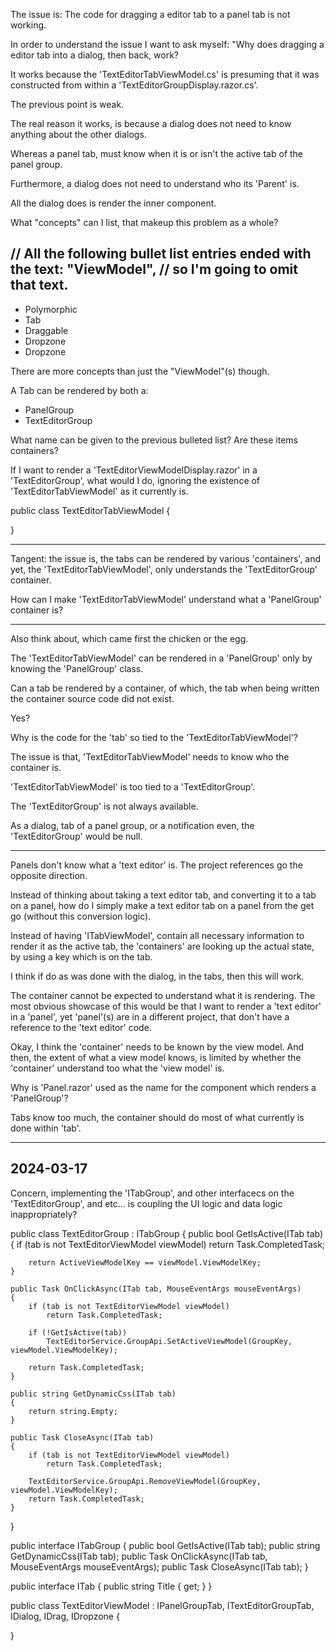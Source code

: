 The issue is: The code for dragging a editor tab to a panel tab is not working.

In order to understand the issue I want to ask myself: "Why does dragging
a editor tab into a dialog, then back, work?

It works because the 'TextEditorTabViewModel.cs' is presuming that it was constructed
from within a 'TextEditorGroupDisplay.razor.cs'.

The previous point is weak.

The real reason it works, is because a dialog does not need to know anything about
the other dialogs.

Whereas a panel tab, must know when it is or isn't the active tab of the panel group.

Furthermore, a dialog does not need to understand who its 'Parent' is.

All the dialog does is render the inner component.

What "concepts" can I list, that makeup this problem as a whole?

// All the following bullet list entries ended with the text: "ViewModel",
// so I'm going to omit that text.
-----------------------------------
- Polymorphic
- Tab
- Draggable
- Dropzone
- Dropzone

There are more concepts than just the "ViewModel"(s) though.

A Tab can be rendered by both a:
- PanelGroup
- TextEditorGroup

What name can be given to the previous bulleted list?
Are these items containers?

If I want to render a 'TextEditorViewModelDisplay.razor' in a 'TextEditorGroup',
what would I do, ignoring the existence of 'TextEditorTabViewModel' as it currently is.

public class TextEditorTabViewModel
{
	
}

--------------

Tangent: the issue is, the tabs can be rendered by various 'containers', and yet,
the 'TextEditorTabViewModel', only understands the 'TextEditorGroup' container.

How can I make 'TextEditorTabViewModel' understand what a 'PanelGroup' container is?

----------------------

Also think about, which came first the chicken or the egg.

The 'TextEditorTabViewModel' can be rendered in a 'PanelGroup' only by
knowing the 'PanelGroup' class.

Can a tab be rendered by a container, of which, the tab when being written the container
source code did not exist.

Yes?

Why is the code for the 'tab' so tied to the 'TextEditorTabViewModel'?

The issue is that, 'TextEditorTabViewModel' needs to know who the container is.

'TextEditorTabViewModel' is too tied to a 'TextEditorGroup'.

The 'TextEditorGroup' is not always available.

As a dialog, tab of a panel group, or a notification even, the 'TextEditorGroup' would be null.

--------------------

Panels don't know what a 'text editor' is. The project references go the opposite direction.

Instead of thinking about taking a text editor tab, and converting it to a tab on a panel,
how do I simply make a text editor tab on a panel from the get go (without this
conversion logic).

Instead of having 'ITabViewModel', contain all necessary information to render it as the active tab,
the 'containers' are looking up the actual state, by using a key which is on the tab.

I think if do as was done with the dialog, in the tabs, then this will work.

The container cannot be expected to understand what it is rendering.
The most obvious showcase of this would be that I want to render
a 'text editor' in a 'panel', yet 'panel'(s) are in a different project,
that don't have a reference to the 'text editor' code.

Okay, I think the 'container' needs to be known by the view model.
And then, the extent of what a view model knows, is limited by whether
the 'container' understand too what the 'view model' is.

Why is 'Panel.razor' used as the name for the component which renders
a 'PanelGroup'?

Tabs know too much, the container should do most of what currently is done
within 'tab'.

-------------------------------------------------------------------------

2024-03-17
----------

Concern, implementing the 'ITabGroup', and other interfacecs on the 'TextEditorGroup', and etc...
	is coupling the UI logic and data logic inappropriately?

public class TextEditorGroup : ITabGroup
{
	public bool GetIsActive(ITab tab)
	{
		if (tab is not TextEditorViewModel viewModel)
			return Task.CompletedTask;

		return ActiveViewModelKey == viewModel.ViewModelKey;
	}

	public Task OnClickAsync(ITab tab, MouseEventArgs mouseEventArgs)
	{
		if (tab is not TextEditorViewModel viewModel)
			return Task.CompletedTask;

		if (!GetIsActive(tab))
			TextEditorService.GroupApi.SetActiveViewModel(GroupKey, viewModel.ViewModelKey);
	
		return Task.CompletedTask;
	}

	public string GetDynamicCss(ITab tab)
	{
		return string.Empty;
	}

	public Task CloseAsync(ITab tab)
	{
		if (tab is not TextEditorViewModel viewModel)
			return Task.CompletedTask;

		TextEditorService.GroupApi.RemoveViewModel(GroupKey, viewModel.ViewModelKey);
		return Task.CompletedTask;
	}
}

public interface ITabGroup
{
	public bool GetIsActive(ITab tab);
	public string GetDynamicCss(ITab tab);
    public Task OnClickAsync(ITab tab, MouseEventArgs mouseEventArgs);
	public Task CloseAsync(ITab tab);
}

public interface ITab
{
	public string Title { get; }
}

public class TextEditorViewModel : IPanelGroupTab, ITextEditorGroupTab, IDialog, IDrag, IDropzone
{
	
}